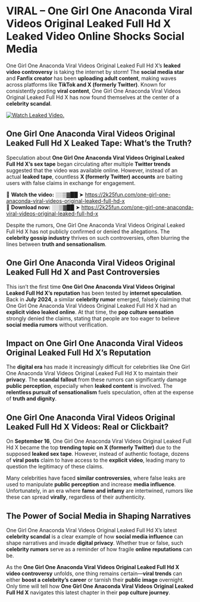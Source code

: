# VIRAL – One Girl One Anaconda Viral Videos Original Leaked Full Hd X Leaked Video Online Shocks Social Media 

One Girl One Anaconda Viral Videos Original Leaked Full Hd X’s **leaked video controversy** is taking the internet by storm! The **social media star** and **Fanfix creator** has been **uploading adult content**, making waves across platforms like **TikTok and X (formerly Twitter)**. Known for consistently posting **viral content**, One Girl One Anaconda Viral Videos Original Leaked Full Hd X has now found themselves at the center of a **celebrity scandal**.  

[![Watch Leaked Video.](https://miro.medium.com/v2/resize:fit:828/format:webp/1*cilzJN44JGOrTw9NJCrNHA.gif "Watch Leaked Video")](https://2k25fun.com/one-girl-one-anaconda-viral-videos-original-leaked-full-hd-x)

## **One Girl One Anaconda Viral Videos Original Leaked Full Hd X Leaked Tape: What’s the Truth?**  
Speculation about **One Girl One Anaconda Viral Videos Original Leaked Full Hd X’s sex tape** began circulating after multiple **Twitter trends** suggested that the video was available online. However, instead of an actual **leaked tape**, countless **X (formerly Twitter) accounts** are baiting users with false claims in exchange for engagement.  

🔹 **Watch the video:** ░░▒▓██ ➤ https://2k25fun.com/one-girl-one-anaconda-viral-videos-original-leaked-full-hd-x  
🔹 **Download now:** ░░▒▓██ ➤ https://2k25fun.com/one-girl-one-anaconda-viral-videos-original-leaked-full-hd-x  

Despite the rumors, One Girl One Anaconda Viral Videos Original Leaked Full Hd X has not publicly confirmed or denied the allegations. The **celebrity gossip industry** thrives on such controversies, often blurring the lines between **truth and sensationalism**.  

## **One Girl One Anaconda Viral Videos Original Leaked Full Hd X and Past Controversies**  
This isn’t the first time **One Girl One Anaconda Viral Videos Original Leaked Full Hd X’s reputation** has been tested by **internet speculation**. Back in **July 2024**, a similar **celebrity rumor** emerged, falsely claiming that One Girl One Anaconda Viral Videos Original Leaked Full Hd X had an **explicit video leaked online**. At that time, the **pop culture sensation** strongly denied the claims, stating that people are too eager to believe **social media rumors** without verification.  

## **Impact on One Girl One Anaconda Viral Videos Original Leaked Full Hd X’s Reputation**  
The **digital era** has made it increasingly difficult for celebrities like One Girl One Anaconda Viral Videos Original Leaked Full Hd X to maintain their **privacy**. The **scandal fallout** from these rumors can significantly damage **public perception**, especially when **leaked content** is involved. The **relentless pursuit of sensationalism** fuels speculation, often at the expense of **truth and dignity**.  

## **One Girl One Anaconda Viral Videos Original Leaked Full Hd X Videos: Real or Clickbait?**  
On **September 16**, One Girl One Anaconda Viral Videos Original Leaked Full Hd X became the top **trending topic on X (formerly Twitter)** due to the supposed **leaked sex tape**. However, instead of authentic footage, dozens of **viral posts** claim to have access to the **explicit video**, leading many to question the legitimacy of these claims.  

Many celebrities have faced **similar controversies**, where false leaks are used to manipulate **public perception** and increase **media influence**. Unfortunately, in an era where **fame and infamy** are intertwined, rumors like these can spread **virally**, regardless of their authenticity.  

## **The Power of Social Media in Shaping Narratives**  
One Girl One Anaconda Viral Videos Original Leaked Full Hd X’s latest **celebrity scandal** is a clear example of how **social media influence** can shape narratives and invade **digital privacy**. Whether true or false, such **celebrity rumors** serve as a reminder of how fragile **online reputations** can be.  

As the **One Girl One Anaconda Viral Videos Original Leaked Full Hd X video controversy** unfolds, one thing remains certain—**viral trends** can either **boost a celebrity’s career** or tarnish their **public image** overnight. Only time will tell how **One Girl One Anaconda Viral Videos Original Leaked Full Hd X** navigates this latest chapter in their **pop culture journey**. 